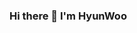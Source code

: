 ### Hi there 👋 I'm HyunWoo

<!--
**hyunwoogo/hyunwoogo** is a ✨ _special_ ✨ repository because its `README.md` (this file) appears on your GitHub profile.

Here are some ideas to get you started:

- 👊 I'm interested in BigData, DataScience
- 🌱 I’m currently learning Python, R, GIT, ...

-->
